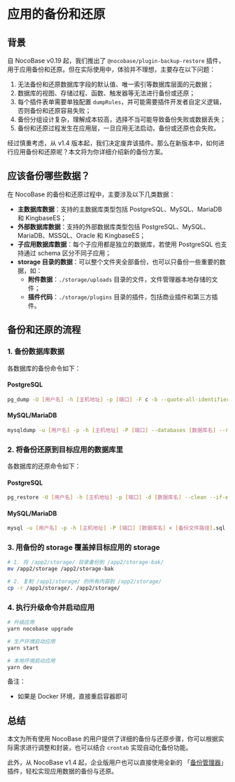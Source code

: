 # 应用的备份和还原

## 背景

自 NocoBase v0.19 起，我们推出了 `@nocobase/plugin-backup-restore` 插件，用于应用备份和还原。但在实际使用中，体验并不理想，主要存在以下问题：

1. 无法备份和还原数据库字段的默认值、唯一索引等数据库层面的元数据；
2. 数据库的视图、存储过程、函数、触发器等无法进行备份或还原；
3. 每个插件表单需要单独配置 `dumpRules`，并可能需要插件开发者自定义逻辑，否则备份和还原容易失败；
4. 备份分组设计复杂，理解成本较高，选择不当可能导致备份失败或数据丢失；
5. 备份和还原过程发生在应用层，一旦应用无法启动，备份或还原也会失败。

经过慎重考虑，从 v1.4 版本起，我们决定废弃该插件。那么在新版本中，如何进行应用备份和还原呢？本文将为你详细介绍新的备份方案。

## 应该备份哪些数据？

在 NocoBase 的备份和还原过程中，主要涉及以下几类数据：

* **主数据库数据**：支持的主数据库类型包括 PostgreSQL、MySQL、MariaDB 和 KingbaseES；
* **外部数据库数据**：支持的外部数据库类型包括 PostgreSQL、MySQL、MariaDB、MSSQL、Oracle 和 KingbaseES；
* **子应用数据库数据**：每个子应用都是独立的数据库，若使用 PostgreSQL 也支持通过 schema 区分不同子应用；
* **storage 目录的数据**：可以整个文件夹全部备份，也可以只备份一些重要的数据，如：
  * **附件数据**：`./storage/uploads` 目录的文件，文件管理器本地存储的文件；
  * **插件代码**：`./storage/plugins` 目录的插件，包括商业插件和第三方插件。

## 备份和还原的流程

### 1. 备份数据库数据

各数据库的备份命令如下：

#### PostgreSQL

```bash
pg_dump -U [用户名] -h [主机地址] -p [端口] -F c -b --quote-all-identifiers -f [备份文件路径] [数据库名]
```

#### MySQL/MariaDB

```bash
mysqldump -u [用户名] -p -h [主机地址] -P [端口] --databases [数据库名] --replace --single-transaction --column-statistics=0 --skip-lock-tables --routines --triggers > [备份文件路径].sql
```

### 2. 将备份还原到目标应用的数据库里

各数据库的还原命令如下：

#### PostgreSQL

```bash
pg_restore -U [用户名] -h [主机地址] -p [端口] -d [数据库名] --clean --if-exists --no-owner [备份文件路径]
```

#### MySQL/MariaDB

```bash
mysql -u [用户名] -p -h [主机地址] -P [端口] [数据库名] < [备份文件路径].sql
```

### 3. 用备份的 storage 覆盖掉目标应用的 storage

```bash
# 1. 将 /app2/storage/ 目录备份到 /app2/storage-bak/
mv /app2/storage /app2/storage-bak

# 2. 复制 /app1/storage/ 的所有内容到 /app2/storage/
cp -r /app1/storage/. /app2/storage/
```

### 4. 执行升级命令并启动应用

```bash
# 升级应用
yarn nocobase upgrade

# 生产环境启动应用
yarn start

# 本地环境启动应用
yarn dev
```

备注：
* 如果是 Docker 环境，直接重启容器即可

## 总结

本文为所有使用 NocoBase 的用户提供了详细的备份与还原步骤，你可以根据实际需求进行调整和封装，也可以结合 `crontab` 实现自动化备份功能。

此外，从 NocoBase v1.4 起，企业版用户也可以直接使用全新的 「[备份管理器](/handbook/backups)」 插件，轻松实现应用数据的备份与还原。